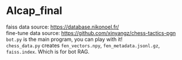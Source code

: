 # AIcap_final  
faiss data source: https://database.nikonoel.fr/  
fine-tune data source: https://github.com/xinyangz/chess-tactics-pgn  
`bot.py` is the main program, you can play with it!  
`chess_data.py` creates `fen_vectors.npy`, `fen_metadata.jsonl.gz`, `faiss.index`. Which is for bot RAG.  
